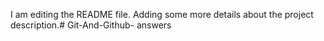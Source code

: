 I am editing the README file. Adding some more details about the project description.# Git-And-Github-
answers 
